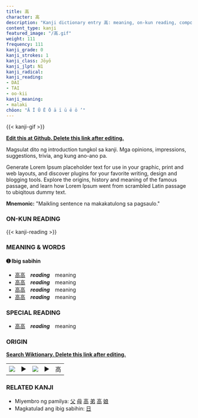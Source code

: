```yaml
---
title: 高
character: 高
description: "Kanji dictionary entry 高: meaning, on-kun reading, compounds, origin, related kanji"
content_type: kanji
featured_image: "/高.gif"
weight: 111
frequency: 111
kanji_grade: 0
kanji_strokes: 1
kanji_class: Jōyō
kanji_jlpt: N1
kanji_radical: 
kanji_reading: 
- DAI
- TAI
- oo-kii
kanji_meaning:
- malaki
chōon: "Ā Ī Ū Ē Ō ā ī ū ē ō ’"
---
```

[//]: # (Don't edit the line below. Kanji animated GIF code is automatically generated.)
{{< kanji-gif >}}

[//]: # (Edit below this line.)

**[Edit this at Github. Delete this link after editing.](https://github.com/tim0g/tim/tree/main/content/kanji/高/index.md)**

Magsulat dito ng introduction tungkol sa kanji. Mga opinions, impressions, suggestions, trivia, ang kung ano-ano pa.

Generate Lorem Ipsum placeholder text for use in your graphic, print and web layouts, and discover plugins for your favorite writing, design and blogging tools. Explore the origins, history and meaning of the famous passage, and learn how Lorem Ipsum went from scrambled Latin passage to ubiqitous dummy text.
 
**Mnemonic:** "Maikling sentence na makakatulong sa pagsaulo."

### ON-KUN READING

[//]: # (Don't edit the line below. ON-KUN READING code is automatically generated.)
{{< kanji-reading >}}

### MEANING & WORDS

#### ➊ **Ibig sabihin**
  - [高](../高)[高](../高)　***reading***　meaning
  - [高](../高)[高](../高)　***reading***　meaning
  - [高](../高)[高](../高)　***reading***　meaning
  - [高](../高)[高](../高)　***reading***　meaning

### SPECIAL READING
  - [高](../高)[高](../高)　***reading***　meaning

### ORIGIN

**[Search Wiktionary. Delete this link after editing.](https://wiktionary.org/wiki/高)**
<table class="kanji-table"><tr><td>
<img src="60px-高-bronze.svg.png">
</td><td>▶</td><td>
<img src="60px-高-oracle.svg.png">
</td><td>▶</td>
<td class="kanji-origin">高</td>
</tr></table>

### RELATED KANJI
- Miyembro ng pamilya: [父](../父) [母](../母) [高](../高) [弟](../弟) [高](../高) [娘](../娘)
- Magkatulad ang ibig sabihin: [日](../日)
